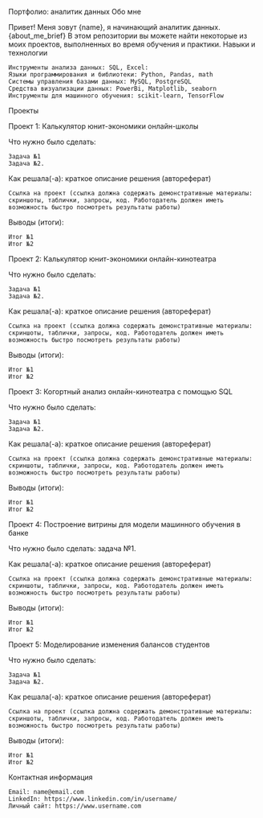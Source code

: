 Портфолио: аналитик данных
Обо мне

Привет! Меня зовут {name}, я начинающий аналитик данных. {about_me_brief} В этом репозитории вы можете найти некоторые из моих проектов, выполненных во время обучения и практики.
Навыки и технологии

    Инструменты анализа данных: SQL, Excel:
    Языки программирования и библиотеки: Python, Pandas, math
    Системы управления базами данных: MySQL, PostgreSQL
    Средства визуализации данных: PowerBi, Matplotlib, seaborn
    Инструменты для машинного обучения: scikit-learn, TensorFlow

Проекты

Проект 1: Калькулятор юнит-экономики онлайн-школы

Что нужно было сделать:

    Задача №1
    Задача №2.

Как решала(-а): краткое описание решения (автореферат)

    Ссылка на проект (ссылка должна содержать демонстративные материалы: скриншоты, таблички, запросы, код. Работодатель должен иметь возможность быстро посмотреть результаты работы)

Выводы (итоги):

    Итог №1
    Итог №2


Проект 2: Калькулятор юнит-экономики онлайн-кинотеатра

Что нужно было сделать:

    Задача №1
    Задача №2.

Как решала(-а): краткое описание решения (автореферат)

    Ссылка на проект (ссылка должна содержать демонстративные материалы: скриншоты, таблички, запросы, код. Работодатель должен иметь возможность быстро посмотреть результаты работы)

Выводы (итоги):

    Итог №1
    Итог №2



Проект 3: Когортный анализ онлайн-кинотеатра с помощью SQL

Что нужно было сделать:

    Задача №1
    Задача №2.

Как решала(-а): краткое описание решения (автореферат)

    Ссылка на проект (ссылка должна содержать демонстративные материалы: скриншоты, таблички, запросы, код. Работодатель должен иметь возможность быстро посмотреть результаты работы)

Выводы (итоги):

    Итог №1
    Итог №2


Проект 4: Построение витрины для модели машинного обучения в банке

Что нужно было сделать: задача №1.

Как решала(-а): краткое описание решения (автореферат)

    Ссылка на проект (ссылка должна содержать демонстративные материалы: скриншоты, таблички, запросы, код. Работодатель должен иметь возможность быстро посмотреть результаты работы)

Выводы (итоги):

    Итог №1
    Итог №2


Проект 5: Моделирование изменения балансов студентов

Что нужно было сделать:

    Задача №1
    Задача №2.

Как решала(-а): краткое описание решения (автореферат)

    Ссылка на проект (ссылка должна содержать демонстративные материалы: скриншоты, таблички, запросы, код. Работодатель должен иметь возможность быстро посмотреть результаты работы)

Выводы (итоги):

    Итог №1
    Итог №2

Контактная информация

    Email: name@email.com
    LinkedIn: https://www.linkedin.com/in/username/
    Личный сайт: https://www.username.com
